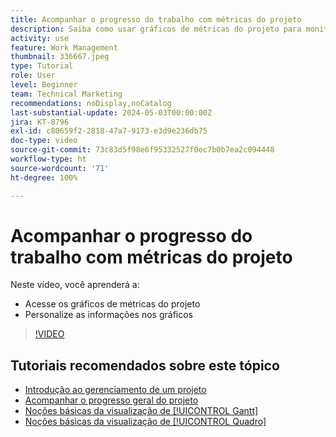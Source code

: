```yaml
---
title: Acompanhar o progresso do trabalho com métricas do projeto
description: Saiba como usar gráficos de métricas do projeto para monitorar o progresso do trabalho no projeto no  [!DNL  Workfront].
activity: use
feature: Work Management
thumbnail: 336667.jpeg
type: Tutorial
role: User
level: Beginner
team: Technical Marketing
recommendations: noDisplay,noCatalog
last-substantial-update: 2024-05-03T00:00:00Z
jira: KT-8796
exl-id: c80659f2-2818-47a7-9173-e3d9e236db75
doc-type: video
source-git-commit: 73c83d5f98e6f95332527f0ec7b0b7ea2c094448
workflow-type: ht
source-wordcount: '71'
ht-degree: 100%

---
```


# Acompanhar o progresso do trabalho com métricas do projeto

Neste vídeo, você aprenderá a:

* Acesse os gráficos de métricas do projeto
* Personalize as informações nos gráficos

>[!VIDEO](https://video.tv.adobe.com/v/336667/?quality=12&learn=on)

## Tutoriais recomendados sobre este tópico

* [Introdução ao gerenciamento de um projeto](https://experienceleague.adobe.com/pt-br/docs/workfront-learn/tutorials-workfront/manage-work/projects/getting-started-manage-a-project.md)
* [Acompanhar o progresso geral do projeto](https://experienceleague.adobe.com/pt-br/docs/workfront-learn/tutorials-workfront/manage-work/projects/track-overall-project-progress.md)
* [Noções básicas da visualização de [!UICONTROL Gantt]](https://experienceleague.adobe.com/pt-br/docs/workfront-learn/tutorials-workfront/manage-work/projects/understand-the-gantt-view.md)
* [Noções básicas da visualização de [!UICONTROL Quadro]](https://experienceleague.adobe.com/pt-br/docs/workfront-learn/tutorials-workfront/manage-work/projects/understand-the-board-view.md)
